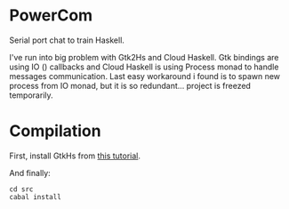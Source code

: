 PowerCom
========

Serial port chat to train Haskell.

I've run into big problem with Gtk2Hs and Cloud Haskell. Gtk bindings are using IO () callbacks and Cloud Haskell 
is using Process monad to handle messages communication. Last easy workaround i found is to spawn new process from IO monad,
but it is so redundant... project is freezed temporarily.

Compilation
===========

First, install GtkHs from [this tutorial](http://www.haskell.org/haskellwiki/Gtk2Hs/Installation).

And finally:
```
cd src
cabal install
```
